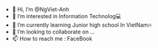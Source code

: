 - 👋 Hi, I’m @NgViet-Anh
- 👀 I’m interested in Information Technolog💻
- 🌱 I’m currently learning Junior high school In VietNam🔥
- 💞️ I’m looking to collaborate on ...
- 📫 How to reach me : FaceBook 

<!---
NgViet-Anh/NgViet-Anh is a ✨ special ✨ repository because its `README.md` (this file) appears on your GitHub profile.
You can click the Preview link to take a look at your changes.
--->
